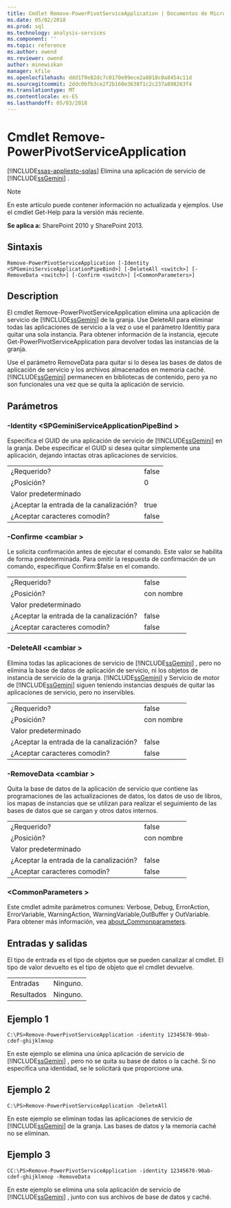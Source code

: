 ```yaml
---
title: Cmdlet Remove-PowerPivotServiceApplication | Documentos de Microsoft
ms.date: 05/02/2018
ms.prod: sql
ms.technology: analysis-services
ms.component: ''
ms.topic: reference
ms.author: owend
ms.reviewer: owend
author: minewiskan
manager: kfile
ms.openlocfilehash: ddd179e82dc7c0170e99ece2a8018c0a8454c11d
ms.sourcegitcommit: 2ddc0bfb3ce2f2b160e3638f1c2c237a898263f4
ms.translationtype: MT
ms.contentlocale: es-ES
ms.lasthandoff: 05/03/2018
---
```

# <a name="remove-powerpivotserviceapplication-cmdlet"></a>Cmdlet Remove-PowerPivotServiceApplication
[!INCLUDE[ssas-appliesto-sqlas](../../includes/ssas-appliesto-sqlas.md)]
  Elimina una aplicación de servicio de [!INCLUDE[ssGemini](../../includes/ssgemini-md.md)] .  

>[!NOTE] 
>En este artículo puede contener información no actualizada y ejemplos. Use el cmdlet Get-Help para la versión más reciente.
  
 **Se aplica a:** SharePoint 2010 y SharePoint 2013.  
  
## <a name="syntax"></a>Sintaxis  
  
```  
Remove-PowerPivotServiceApplication [-Identity <SPGeminiServiceApplicationPipeBind>] [-DeleteAll <switch>] [-RemoveData <switch>] [-Confirm <switch>] [<CommonParameters>]  
```  
  
## <a name="description"></a>Description  
 El cmdlet Remove-PowerPivotServiceApplication elimina una aplicación de servicio de [!INCLUDE[ssGemini](../../includes/ssgemini-md.md)] de la granja. Use DeleteAll para eliminar todas las aplicaciones de servicio a la vez o use el parámetro Identitiy para quitar una sola instancia. Para obtener información de la instancia, ejecute Get-PowerPivotServiceApplication para devolver todas las instancias de la granja.  
  
 Use el parámetro RemoveData para quitar si lo desea las bases de datos de aplicación de servicio y los archivos almacenados en memoria caché. [!INCLUDE[ssGemini](../../includes/ssgemini-md.md)] permanecen en bibliotecas de contenido, pero ya no son funcionales una vez que se quita la aplicación de servicio.  
  
## <a name="parameters"></a>Parámetros  
  
### <a name="-identity-spgeminiserviceapplicationpipebind"></a>-Identity \<SPGeminiServiceApplicationPipeBind >  
 Especifica el GUID de una aplicación de servicio de [!INCLUDE[ssGemini](../../includes/ssgemini-md.md)] en la granja. Debe especificar el GUID si desea quitar simplemente una aplicación, dejando intactas otras aplicaciones de servicios.  
  
|||  
|-|-|  
|¿Requerido?|false|  
|¿Posición?|0|  
|Valor predeterminado||  
|¿Aceptar la entrada de la canalización?|true|  
|¿Aceptar caracteres comodín?|false|  
  
### <a name="-confirm-switch"></a>-Confirme \<cambiar >  
 Le solicita confirmación antes de ejecutar el comando. Este valor se habilita de forma predeterminada. Para omitir la respuesta de confirmación de un comando, especifique Confirm:$false en el comando.  
  
|||  
|-|-|  
|¿Requerido?|false|  
|¿Posición?|con nombre|  
|Valor predeterminado||  
|¿Aceptar la entrada de la canalización?|false|  
|¿Aceptar caracteres comodín?|false|  
  
### <a name="-deleteall-switch"></a>-DeleteAll \<cambiar >  
 Elimina todas las aplicaciones de servicio de [!INCLUDE[ssGemini](../../includes/ssgemini-md.md)] , pero no elimina la base de datos de aplicación de servicio, ni los objetos de instancia de servicio de la granja. [!INCLUDE[ssGemini](../../includes/ssgemini-md.md)] y Servicio de motor de [!INCLUDE[ssGemini](../../includes/ssgemini-md.md)] siguen teniendo instancias después de quitar las aplicaciones de servicio, pero no inservibles.  
  
|||  
|-|-|  
|¿Requerido?|false|  
|¿Posición?|con nombre|  
|Valor predeterminado||  
|¿Aceptar la entrada de la canalización?|false|  
|¿Aceptar caracteres comodín?|false|  
  
### <a name="-removedata-switch"></a>-RemoveData \<cambiar >  
 Quita la base de datos de la aplicación de servicio que contiene las programaciones de las actualizaciones de datos, los datos de uso de libros, los mapas de instancias que se utilizan para realizar el seguimiento de las bases de datos que se cargan y otros datos internos.  
  
|||  
|-|-|  
|¿Requerido?|false|  
|¿Posición?|con nombre|  
|Valor predeterminado||  
|¿Aceptar la entrada de la canalización?|false|  
|¿Aceptar caracteres comodín?|false|  
  
### <a name="commonparameters"></a>\<CommonParameters >  
 Este cmdlet admite parámetros comunes: Verbose, Debug, ErrorAction, ErrorVariable, WarningAction, WarningVariable,OutBuffer y OutVariable. Para obtener más información, vea [about_Commonparameters](http://go.microsoft.com/fwlink/?linkID=227825).  
  
## <a name="inputs-and-outputs"></a>Entradas y salidas  
 El tipo de entrada es el tipo de objetos que se pueden canalizar al cmdlet. El tipo de valor devuelto es el tipo de objeto que el cmdlet devuelve.  
  
|||  
|-|-|  
|Entradas|Ninguno.|  
|Resultados|Ninguno.|  
  
## <a name="example-1"></a>Ejemplo 1  
  
```  
C:\PS>Remove-PowerPivotServiceApplication -identity 12345678-90ab-cdef-ghijklmnop  
```  
  
 En este ejemplo se elimina una única aplicación de servicio de [!INCLUDE[ssGemini](../../includes/ssgemini-md.md)] , pero no se quita su base de datos o la caché. Si no especifica una identidad, se le solicitará que proporcione una.  
  
## <a name="example-2"></a>Ejemplo 2  
  
```  
C:\PS>Remove-PowerPivotServiceApplication -DeleteAll  
```  
  
 En este ejemplo se eliminan todas las aplicaciones de servicio de [!INCLUDE[ssGemini](../../includes/ssgemini-md.md)] de la granja. Las bases de datos y la memoria caché no se eliminan.  
  
## <a name="example-3"></a>Ejemplo 3  
  
```  
CC:\PS>Remove-PowerPivotServiceApplication -identity 12345678-90ab-cdef-ghijklmnop -RemoveData  
```  
  
 En este ejemplo se elimina una sola aplicación de servicio de [!INCLUDE[ssGemini](../../includes/ssgemini-md.md)] , junto con sus archivos de base de datos y caché.  
  
  
